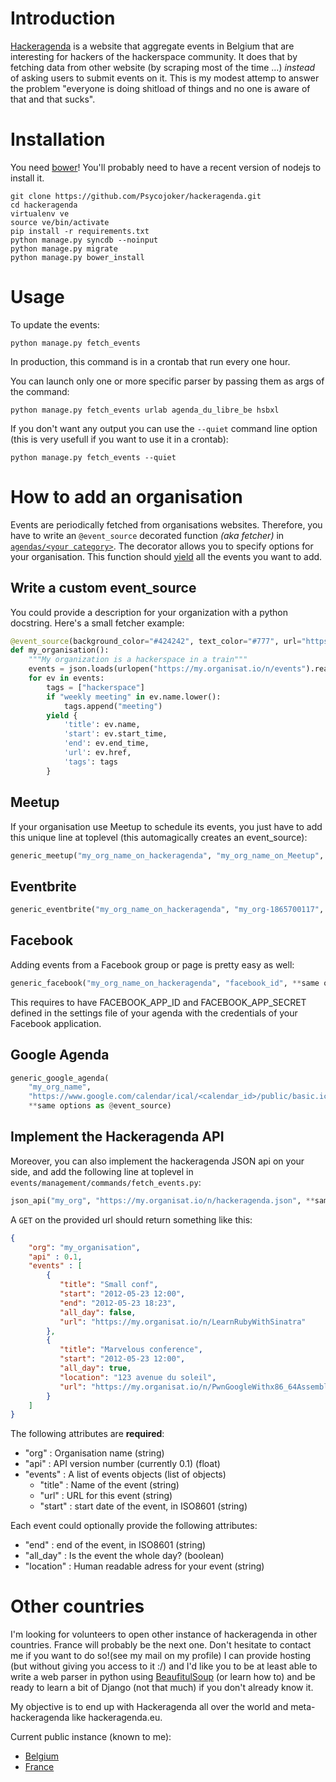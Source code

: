# Introduction

[Hackeragenda](http://hackeragenda.be) is a website that aggregate events in Belgium that are
interesting for hackers of the hackerspace community. It does that by fetching
data from other website (by scraping most of the time ...) *instead* of asking
users to submit events on it. This is my modest attemp to answer the problem
"everyone is doing shitload of things and no one is aware of that and that
sucks".

# Installation

You need [bower](http://bower.io/)! You'll probably need to have a recent 
version of nodejs to install it.

``` shell
git clone https://github.com/Psycojoker/hackeragenda.git
cd hackeragenda
virtualenv ve
source ve/bin/activate
pip install -r requirements.txt
python manage.py syncdb --noinput
python manage.py migrate
python manage.py bower_install
```

# Usage

To update the events:

``` shell
python manage.py fetch_events
```

In production, this command is in a crontab that run every one hour.

You can launch only one or more specific parser by passing them as args of the command:

``` shell
python manage.py fetch_events urlab agenda_du_libre_be hsbxl
```

If you don't want any output you can use the <code>--quiet</code> command line
option (this is very usefull if you want to use it in a crontab):

``` shell
python manage.py fetch_events --quiet
```

# How to add an organisation

Events are periodically fetched from organisations websites. Therefore, you 
have to write an `@event_source` decorated function *(aka fetcher)* in 
[`agendas/<your category>`](https://github.com/Psycojoker/hackeragenda/tree/master/agendas/). The decorator allows you to
specify options for your organisation. This function should 
[yield](https://wiki.python.org/moin/Generators) all the events you want to add.


## Write a custom event_source

You could provide a description for your organization with a python docstring.
Here's a small fetcher example:

```python
@event_source(background_color="#424242", text_color="#777", url="https://my.organisat.io/n")
def my_organisation():
    """My organization is a hackerspace in a train"""
    events = json.loads(urlopen("https://my.organisat.io/n/events").read())
    for ev in events:
        tags = ["hackerspace"]
        if "weekly meeting" in ev.name.lower():
            tags.append("meeting")
        yield {
            'title': ev.name,
            'start': ev.start_time,
            'end': ev.end_time,
            'url': ev.href,
            'tags': tags
        }
```

## Meetup

If your organisation use Meetup to schedule its events, you just have to add
this unique line at toplevel (this automagically creates an event_source):

```python
generic_meetup("my_org_name_on_hackeragenda", "my_org_name_on_Meetup", **same options as @event_source)
```

## Eventbrite

```python
generic_eventbrite("my_org_name_on_hackeragenda", "my_org-1865700117", **same options as @event_source)
```

## Facebook

Adding events from a Facebook group or page is pretty easy as well:

```python
generic_facebook("my_org_name_on_hackeragenda", "facebook_id", **same options as @event_source)
```

This requires to have FACEBOOK_APP_ID and FACEBOOK_APP_SECRET defined in the
settings file of your agenda with the credentials of your Facebook
application.

## Google Agenda

```python
generic_google_agenda(
    "my_org_name",
    "https://www.google.com/calendar/ical/<calendar_id>/public/basic.ics",
    **same options as @event_source)
```

## Implement the Hackeragenda API

Moreover, you can also implement the hackeragenda JSON api on your side, and add
the following line at toplevel in `events/management/commands/fetch_events.py`:

```python
json_api("my_org", "https://my.organisat.io/n/hackeragenda.json", **same options as @event_source)
```

A `GET` on the provided url should return something like this:

```json
{
    "org": "my_organisation",
    "api" : 0.1,
    "events" : [
        {
           "title": "Small conf",
           "start": "2012-05-23 12:00",
           "end": "2012-05-23 18:23",
           "all_day": false,
           "url": "https://my.organisat.io/n/LearnRubyWithSinatra"
        },
        {
           "title": "Marvelous conference",
           "start": "2012-05-23 12:00",
           "all_day": true,
           "location": "123 avenue du soleil",
           "url": "https://my.organisat.io/n/PwnGoogleWithx86_64Assembly"
        }
    ]
}
```

The following attributes are **required**:

* "org" : Organisation name (string)
* "api" : API version number (currently 0.1) (float)
* "events" : A list of events objects (list of objects)
    * "title" : Name of the event (string)
    * "url" : URL for this event (string)
    * "start" : start date of the event, in ISO8601 (string)

Each event could optionally provide the following attributes:

* "end" : end of the event, in ISO8601 (string)
* "all_day" : Is the event the whole day? (boolean)
* "location" : Human readable adress for your event (string)

# Other countries

I'm looking for volunteers to open other instance of hackeragenda in other
countries. France will probably be the next one. Don't hesitate to contact me
if you want to do so!(see my mail on my profile) I can provide hosting (but
without giving you access to it :/) and I'd like you to be at least able to
write a web parser in python using
[BeaufitulSoup](http://www.crummy.com/software/BeautifulSoup/) (or learn how
to) and be ready to learn a bit of Django (not that much) if you don't already
know it.

My objective is to end up with Hackeragenda all over the world and
meta-hackeragenda like hackeragenda.eu.

Current public instance (known to me):

* [Belgium](http://hackeragenda.be)
* [France](http://hackeragenda.fr)
